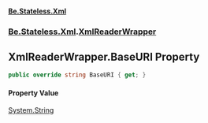 #### [Be.Stateless.Xml](README.md 'README')
### [Be.Stateless.Xml](Be.Stateless.Xml.md 'Be.Stateless.Xml').[XmlReaderWrapper](XmlReaderWrapper.md 'Be.Stateless.Xml.XmlReaderWrapper')

## XmlReaderWrapper.BaseURI Property

```csharp
public override string BaseURI { get; }
```

#### Property Value
[System.String](https://docs.microsoft.com/en-us/dotnet/api/System.String 'System.String')